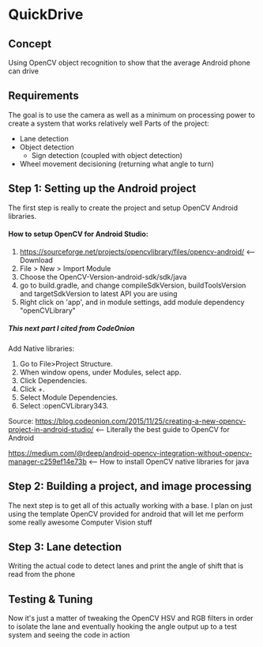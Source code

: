# QuickDrive

## Concept
Using OpenCV object recognition to show that the average Android phone can drive

## Requirements
The goal is to use the camera as well as a minimum on processing power to create a system that works relatively well
Parts of the project:
  - Lane detection
  - Object detection
    - Sign detection (coupled with object detection)
  - Wheel movement decisioning (returning what angle to turn)
  
## Step 1: Setting up the Android project
The first step is really to create the project and setup OpenCV Android libraries.

#### How to setup OpenCV for Android Studio:
1) https://sourceforge.net/projects/opencvlibrary/files/opencv-android/ <-- Download
2) File > New > Import Module
3) Choose the OpenCV-Version-android-sdk/sdk/java
4) go to build.gradle, and change compileSdkVersion, buildToolsVersion and targetSdkVersion to latest API you are using
5) Right click on 'app', and in module settings, add module dependency "openCVLibrary"

##### This next part I cited from CodeOnion

Add Native libraries:
1) Go to File>Project Structure.
2) When window opens, under Modules, select app.
3) Click Dependencies.
4) Click +.
5) Select Module Dependencies.
6) Select :openCVLibrary343.

Source: https://blog.codeonion.com/2015/11/25/creating-a-new-opencv-project-in-android-studio/ <-- Literally the best guide to OpenCV for Android

https://medium.com/@rdeep/android-opencv-integration-without-opencv-manager-c259ef14e73b <-- How to install OpenCV native libraries for java

## Step 2: Building a project, and image processing
The next step is to get all of this actually working with a base. I plan on just using the template OpenCV provided for android that will let me perform some really awesome Computer Vision stuff

## Step 3: Lane detection
Writing the actual code to detect lanes and print the angle of shift that is read from the phone

## Testing & Tuning
Now it's just a matter of tweaking the OpenCV HSV and RGB filters in order to isolate the lane and eventually hooking the angle output up to a test system and seeing the code in action


